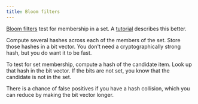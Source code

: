 ```yaml
---
title: Bloom filters
---
```

[Bloom filters] test for membership in a set.
A [tutorial] describes this better.

Compute several hashes across each of the members
of the set. Store those hashes in a bit vector.
You don't need a cryptographically strong hash, but
you do want it to be fast.

To test for set membership, compute a hash of
the candidate item. Look up that hash in the bit
vector. If the bits are not set, you know that
the candidate is not in the set.

There is a chance of false positives if you have
a hash collision, which you can reduce by making
the bit vector longer.

[tutorial]:https://llimllib.github.io/bloomfilter-tutorial/
[Bloom filters]:https://en.wikipedia.org/wiki/Bloom_filter
